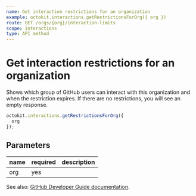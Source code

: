 ```yaml
---
name: Get interaction restrictions for an organization
example: octokit.interactions.getRestrictionsForOrg({ org })
route: GET /orgs/{org}/interaction-limits
scope: interactions
type: API method
---
```


# Get interaction restrictions for an organization

Shows which group of GitHub users can interact with this organization and when the restriction expires. If there are no restrictions, you will see an empty response.

```js
octokit.interactions.getRestrictionsForOrg({
  org
});
```

## Parameters

<table>
  <thead>
    <tr>
      <th>name</th>
      <th>required</th>
      <th>description</th>
    </tr>
  </thead>
  <tbody>
    <tr><td>org</td><td>yes</td><td>

</td></tr>
  </tbody>
</table>

See also: [GitHub Developer Guide documentation](https://docs.github.com/rest/reference/interactions#get-interaction-restrictions-for-an-organization).
